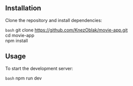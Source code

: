 ## Installation

Clone the repository and install dependencies:

```bash```
git clone https://github.com/KnezOblak/movie-app.git <br>
cd movie-app <br>
npm install

## Usage

To start the development server:

```bash```
npm run dev

